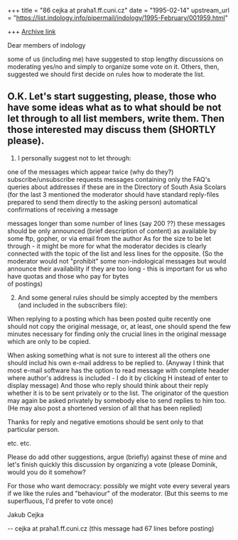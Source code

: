 +++
title = "86 cejka at praha1.ff.cuni.cz"
date = "1995-02-14"
upstream_url = "https://list.indology.info/pipermail/indology/1995-February/001959.html"

+++
[Archive link](https://list.indology.info/pipermail/indology/1995-February/001959.html)

Dear members of indology

some of us (including me) have suggested to stop lengthy discussions on
moderating yes/no and simply to organize some vote on it.
Others, then, suggested we should first decide on rules how to moderate the
list. 

O.K. Let's start suggesting, please, those who have some ideas what as to
what should be not let through to all list members, write them. Then those
interested may discuss them (SHORTLY please).
----------------------------------------------------------------------------
1) I personally suggest not to let through:

one of the messages which appear twice (why do they?)
subscribe/unsubscribe requests
messages containing only the FAQ's
queries about addresses if these are in the Directory of South Asia Scolars
      (for the last 3 mentioned the moderator should have standard
	reply-files prepared to send them directly to the asking person)
automatical confirmations of receiving a message

messages longer than some number of lines (say 200 ??)
   these messages should be only announced (brief description of content)
   as available by some ftp, gopher, or via email from the author
   As for the size to be let through - it might be more for what the
   moderator decides is clearly connected with the topic of the list
   and less lines for the opposite.
   (So the moderator would not "prohibit" some non-indological messages
    but would announce their availability if they are too long
    - this is important for us who have quotas and those who pay for bytes  
    of postings)

2) And some general rules should be simply accepted by the members (and
included in the subscribers file):

When replying to a posting which has been posted quite recently one should
not copy the original message, or, at least, one should spend the few
minutes necessary for finding only the crucial lines in the original message 
which are only to be copied.

When asking something what is not sure to interest all the others one should
includ his own e-mail address to be replied to. (Anyway I think that most
e-mail software has the option to read message with complete header where
author's address is included - I do it by clicking H instead of enter to
display message)
And those who reply should think about their reply whether it is to be sent
privately or to the list. The originator of the question may again be asked
privately by somebody else to send replies to him too. (He may also post a
shortened version of all that has been replied)

Thanks for reply and negative emotions should be sent only to that
particular person.

etc. etc.

Please do add other suggestions, argue (briefly) against these of mine and
let's finish quickly this discussion by organizing a vote (please Dominik,
would you do it somehow?  

For those who want democracy: possibly we might vote every several years if
we like the rules and "behaviour" of the moderator.
(But this seems to me superfluous, I'd prefer to vote once)

 Jakub Cejka

-- 
cejka at praha1.ff.cuni.cz    (this message had 67 lines before posting)





